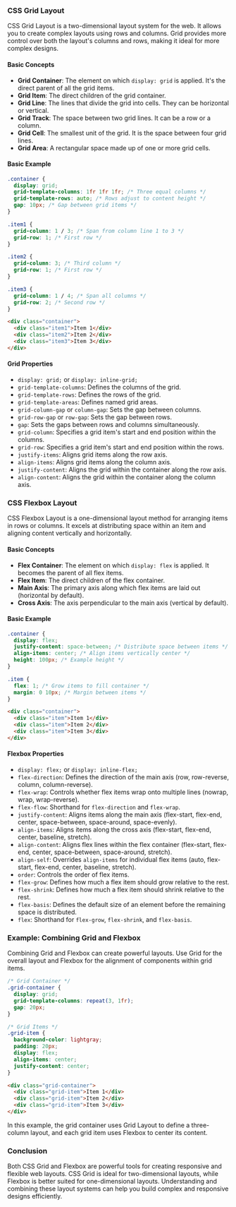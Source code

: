 ### CSS Grid Layout

CSS Grid Layout is a two-dimensional layout system for the web. It allows you to create complex layouts using rows and columns. Grid provides more control over both the layout's columns and rows, making it ideal for more complex designs.

#### Basic Concepts

- **Grid Container**: The element on which `display: grid` is applied. It's the direct parent of all the grid items.
- **Grid Item**: The direct children of the grid container.
- **Grid Line**: The lines that divide the grid into cells. They can be horizontal or vertical.
- **Grid Track**: The space between two grid lines. It can be a row or a column.
- **Grid Cell**: The smallest unit of the grid. It is the space between four grid lines.
- **Grid Area**: A rectangular space made up of one or more grid cells.

#### Basic Example

```css
.container {
  display: grid;
  grid-template-columns: 1fr 1fr 1fr; /* Three equal columns */
  grid-template-rows: auto; /* Rows adjust to content height */
  gap: 10px; /* Gap between grid items */
}

.item1 {
  grid-column: 1 / 3; /* Span from column line 1 to 3 */
  grid-row: 1; /* First row */
}

.item2 {
  grid-column: 3; /* Third column */
  grid-row: 1; /* First row */
}

.item3 {
  grid-column: 1 / 4; /* Span all columns */
  grid-row: 2; /* Second row */
}
```

```html
<div class="container">
  <div class="item1">Item 1</div>
  <div class="item2">Item 2</div>
  <div class="item3">Item 3</div>
</div>
```

#### Grid Properties

- `display: grid;` or `display: inline-grid;`
- `grid-template-columns`: Defines the columns of the grid.
- `grid-template-rows`: Defines the rows of the grid.
- `grid-template-areas`: Defines named grid areas.
- `grid-column-gap` or `column-gap`: Sets the gap between columns.
- `grid-row-gap` or `row-gap`: Sets the gap between rows.
- `gap`: Sets the gaps between rows and columns simultaneously.
- `grid-column`: Specifies a grid item's start and end position within the columns.
- `grid-row`: Specifies a grid item's start and end position within the rows.
- `justify-items`: Aligns grid items along the row axis.
- `align-items`: Aligns grid items along the column axis.
- `justify-content`: Aligns the grid within the container along the row axis.
- `align-content`: Aligns the grid within the container along the column axis.

### CSS Flexbox Layout

CSS Flexbox Layout is a one-dimensional layout method for arranging items in rows or columns. It excels at distributing space within an item and aligning content vertically and horizontally.

#### Basic Concepts

- **Flex Container**: The element on which `display: flex` is applied. It becomes the parent of all flex items.
- **Flex Item**: The direct children of the flex container.
- **Main Axis**: The primary axis along which flex items are laid out (horizontal by default).
- **Cross Axis**: The axis perpendicular to the main axis (vertical by default).

#### Basic Example

```css
.container {
  display: flex;
  justify-content: space-between; /* Distribute space between items */
  align-items: center; /* Align items vertically center */
  height: 100px; /* Example height */
}

.item {
  flex: 1; /* Grow items to fill container */
  margin: 0 10px; /* Margin between items */
}
```

```html
<div class="container">
  <div class="item">Item 1</div>
  <div class="item">Item 2</div>
  <div class="item">Item 3</div>
</div>
```

#### Flexbox Properties

- `display: flex;` or `display: inline-flex;`
- `flex-direction`: Defines the direction of the main axis (row, row-reverse, column, column-reverse).
- `flex-wrap`: Controls whether flex items wrap onto multiple lines (nowrap, wrap, wrap-reverse).
- `flex-flow`: Shorthand for `flex-direction` and `flex-wrap`.
- `justify-content`: Aligns items along the main axis (flex-start, flex-end, center, space-between, space-around, space-evenly).
- `align-items`: Aligns items along the cross axis (flex-start, flex-end, center, baseline, stretch).
- `align-content`: Aligns flex lines within the flex container (flex-start, flex-end, center, space-between, space-around, stretch).
- `align-self`: Overrides `align-items` for individual flex items (auto, flex-start, flex-end, center, baseline, stretch).
- `order`: Controls the order of flex items.
- `flex-grow`: Defines how much a flex item should grow relative to the rest.
- `flex-shrink`: Defines how much a flex item should shrink relative to the rest.
- `flex-basis`: Defines the default size of an element before the remaining space is distributed.
- `flex`: Shorthand for `flex-grow`, `flex-shrink`, and `flex-basis`.

### Example: Combining Grid and Flexbox

Combining Grid and Flexbox can create powerful layouts. Use Grid for the overall layout and Flexbox for the alignment of components within grid items.

```css
/* Grid Container */
.grid-container {
  display: grid;
  grid-template-columns: repeat(3, 1fr);
  gap: 20px;
}

/* Grid Items */
.grid-item {
  background-color: lightgray;
  padding: 20px;
  display: flex;
  align-items: center;
  justify-content: center;
}
```

```html
<div class="grid-container">
  <div class="grid-item">Item 1</div>
  <div class="grid-item">Item 2</div>
  <div class="grid-item">Item 3</div>
</div>
```

In this example, the grid container uses Grid Layout to define a three-column layout, and each grid item uses Flexbox to center its content.

### Conclusion

Both CSS Grid and Flexbox are powerful tools for creating responsive and flexible web layouts. CSS Grid is ideal for two-dimensional layouts, while Flexbox is better suited for one-dimensional layouts. Understanding and combining these layout systems can help you build complex and responsive designs efficiently.